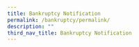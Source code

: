 ```yaml
---
title: Bankruptcy Notification
permalink: /bankruptcy/permalink/
description: ""
third_nav_title: Bankruptcy Notification
---
```


